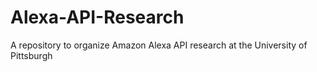 # Alexa-API-Research
A repository to organize Amazon Alexa API research at the University of Pittsburgh
